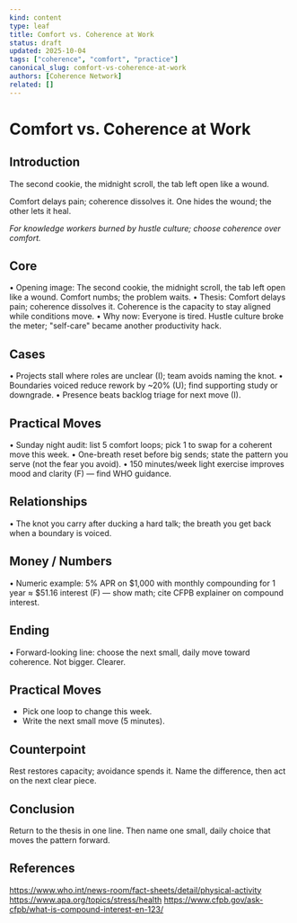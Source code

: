 ```yaml
---
kind: content
type: leaf
title: Comfort vs. Coherence at Work
status: draft
updated: 2025-10-04
tags: ["coherence", "comfort", "practice"]
canonical_slug: comfort-vs-coherence-at-work
authors: [Coherence Network]
related: []
---
```


# Comfort vs. Coherence at Work

## Introduction
The second cookie, the midnight scroll, the tab left open like a wound.

Comfort delays pain; coherence dissolves it. One hides the wound; the other lets it heal.

_For knowledge workers burned by hustle culture; choose coherence over comfort._

## Core

• Opening image: The second cookie, the midnight scroll, the tab left open like a wound. Comfort numbs; the problem waits.
• Thesis: Comfort delays pain; coherence dissolves it. Coherence is the capacity to stay aligned while conditions move.
• Why now: Everyone is tired. Hustle culture broke the meter; "self-care" became another productivity hack.

## Cases
• Projects stall where roles are unclear (I); team avoids naming the knot.
• Boundaries voiced reduce rework by ~20% (U); find supporting study or downgrade.
• Presence beats backlog triage for next move (I).

## Practical Moves
• Sunday night audit: list 5 comfort loops; pick 1 to swap for a coherent move this week.
• One-breath reset before big sends; state the pattern you serve (not the fear you avoid).
• 150 minutes/week light exercise improves mood and clarity (F) — find WHO guidance.

## Relationships
• The knot you carry after ducking a hard talk; the breath you get back when a boundary is voiced.

## Money / Numbers
• Numeric example: 5% APR on $1,000 with monthly compounding for 1 year ≈ $51.16 interest (F) — show math; cite CFPB explainer on compound interest.

## Ending
• Forward-looking line: choose the next small, daily move toward coherence. Not bigger. Clearer.

## Practical Moves
- Pick one loop to change this week.
- Write the next small move (5 minutes).

## Counterpoint
Rest restores capacity; avoidance spends it. Name the difference, then act on the next clear piece.

## Conclusion
Return to the thesis in one line. Then name one small, daily choice that moves the pattern forward.


## References
https://www.who.int/news-room/fact-sheets/detail/physical-activity
https://www.apa.org/topics/stress/health
https://www.cfpb.gov/ask-cfpb/what-is-compound-interest-en-123/
